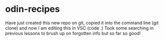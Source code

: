 # odin-recipes
Have just created this new repo on git, copied it into the command line (git clone) and now I am editing this in VSC (code .)
Took some searching in previous lessons to brush up on forgotten info but so far so good!